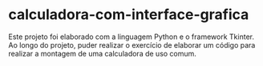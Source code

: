 # calculadora-com-interface-grafica
Este projeto foi elaborado com a linguagem Python e o framework Tkinter. Ao longo do projeto, puder realizar o exercício de elaborar um código para realizar a montagem de uma calculadora de uso comum.
